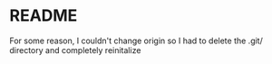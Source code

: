 # README

For some reason, I couldn't change origin so I had to delete the .git/ directory and completely reinitalize
